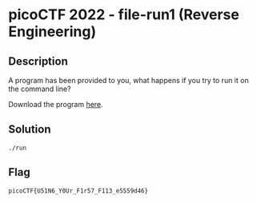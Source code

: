 # picoCTF 2022 - file-run1 (Reverse Engineering)

## Description

A program has been provided to you, what happens if you try to run it on the command line?

Download the program [here](https://artifacts.picoctf.net/c/309/run).

## Solution

```
./run
```

## Flag

`picoCTF{U51N6_Y0Ur_F1r57_F113_e5559d46}`
